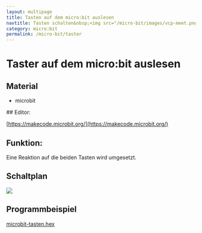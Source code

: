 ```yaml
---
layout: multipage
title: Tasten auf dem micro:bit auslesen
navtitle: Tasten schalten&nbsp;<img src="/micro-bit/images/vcp-meet.png" title="Dieses Angebot kann auch über VCP-Meet genutzt werden.">
category: micro:bit
permalink: /micro-bit/taster
---
```

# Taster auf dem micro:bit auslesen

## Material
* microbit

<div style="page-break-after: always;"></div>
## Editor:

[https://makecode.microbit.org/](https://makecode.microbit.org/)

## Funktion:

Eine Reaktion auf die beiden Tasten wird umgesetzt.

## Schaltplan

![](images/micro-bit-Screenshot_tasten.png)

## Programmbeispiel
[microbit-tasten.hex](appendix/microbit-tasten.hex)
